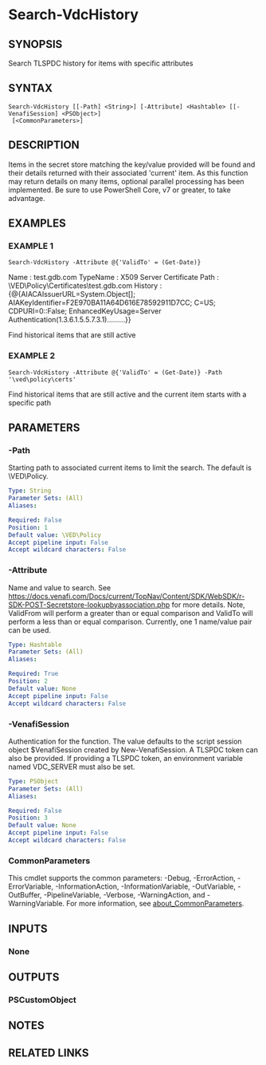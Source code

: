 # Search-VdcHistory

## SYNOPSIS
Search TLSPDC history for items with specific attributes

## SYNTAX

```
Search-VdcHistory [[-Path] <String>] [-Attribute] <Hashtable> [[-VenafiSession] <PSObject>]
 [<CommonParameters>]
```

## DESCRIPTION
Items in the secret store matching the key/value provided will be found and their details returned with their associated 'current' item.
As this function may return details on many items, optional parallel processing has been implemented.
Be sure to use PowerShell Core, v7 or greater, to take advantage.

## EXAMPLES

### EXAMPLE 1
```
Search-VdcHistory -Attribute @{'ValidTo' = (Get-Date)}
```

Name     : test.gdb.com
TypeName : X509 Server Certificate
Path     : \VED\Policy\Certificates\test.gdb.com
History  : {@{AIACAIssuerURL=System.Object\[\]; AIAKeyIdentifier=F2E970BA11A64D616E78592911D7CC; C=US;
           CDPURI=0::False; EnhancedKeyUsage=Server Authentication(1.3.6.1.5.5.7.3.1).........}}

Find historical items that are still active

### EXAMPLE 2
```
Search-VdcHistory -Attribute @{'ValidTo' = (Get-Date)} -Path '\ved\policy\certs'
```

Find historical items that are still active and the current item starts with a specific path

## PARAMETERS

### -Path
Starting path to associated current items to limit the search.
The default is \VED\Policy.

```yaml
Type: String
Parameter Sets: (All)
Aliases:

Required: False
Position: 1
Default value: \VED\Policy
Accept pipeline input: False
Accept wildcard characters: False
```

### -Attribute
Name and value to search.
See https://docs.venafi.com/Docs/current/TopNav/Content/SDK/WebSDK/r-SDK-POST-Secretstore-lookupbyassociation.php for more details.
Note, ValidFrom will perform a greater than or equal comparison and ValidTo will perform a less than or equal comparison.
Currently, one 1 name/value pair can be used.

```yaml
Type: Hashtable
Parameter Sets: (All)
Aliases:

Required: True
Position: 2
Default value: None
Accept pipeline input: False
Accept wildcard characters: False
```

### -VenafiSession
Authentication for the function.
The value defaults to the script session object $VenafiSession created by New-VenafiSession.
A TLSPDC token can also be provided.
If providing a TLSPDC token, an environment variable named VDC_SERVER must also be set.

```yaml
Type: PSObject
Parameter Sets: (All)
Aliases:

Required: False
Position: 3
Default value: None
Accept pipeline input: False
Accept wildcard characters: False
```

### CommonParameters
This cmdlet supports the common parameters: -Debug, -ErrorAction, -ErrorVariable, -InformationAction, -InformationVariable, -OutVariable, -OutBuffer, -PipelineVariable, -Verbose, -WarningAction, and -WarningVariable. For more information, see [about_CommonParameters](http://go.microsoft.com/fwlink/?LinkID=113216).

## INPUTS

### None
## OUTPUTS

### PSCustomObject
## NOTES

## RELATED LINKS
